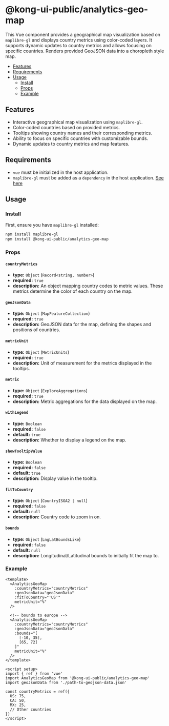 # @kong-ui-public/analytics-geo-map

This Vue component provides a geographical map visualization based on `maplibre-gl` and displays country metrics using color-coded layers. It supports dynamic updates to country metrics and allows focusing on specific countries.
Renders provided GeoJSON data into a choropleth style map.

- [Features](#features)
- [Requirements](#requirements)
- [Usage](#usage)
  - [Install](#install)
  - [Props](#props)
  - [Example](#example)

## Features

- Interactive geographical map visualization using `maplibre-gl`.
- Color-coded countries based on provided metrics.
- Tooltips showing country names and their corresponding metrics.
- Ability to focus on specific countries with customizable bounds.
- Dynamic updates to country metrics and map features.

## Requirements

- `vue` must be initialized in the host application.
- `maplibre-gl` must be added as a `dependency` in the host application. [See here](https://www.npmjs.com/package/maplibre-gl)

## Usage

### Install

First, ensure you have `maplibre-gl` installed:

```bash
npm install maplibre-gl
npm install @kong-ui-public/analytics-geo-map
```

### Props

#### `countryMetrics`

- **type:** `Object` (`Record<string, number>`)
- **required:** `true`
- **description:** An object mapping country codes to metric values. These metrics determine the color of each country on the map.

#### `geoJsonData`

- **type:** `Object` (`MapFeatureCollection`)
- **required:** `true`
- **description:** GeoJSON data for the map, defining the shapes and positions of countries.

#### `metricUnit`

- **type:** `Object` (`MetricUnits`)
- **required:** `true`
- **description:** Unit of measurement for the metrics displayed in the tooltips.

#### `metric`

- **type:** `Object` (`ExploreAggregations`)
- **required:** `true`
- **description:** Metric aggregations for the data displayed on the map.

#### `withLegend`

- **type:** `Boolean`
- **required:** `false`
- **default:** `true`
- **description:** Whether to display a legend on the map.

#### `showTooltipValue`

- **type:** `Boolean`
- **required:** `false`
- **default:** `true`
- **description:** Display value in the tooltip.

#### `fitToCountry`

- **type:** `Object` (`CountryISOA2 | null`)
- **required:** `false`
- **default:** `null`
- **description:** Country code to zoom in on.

#### `bounds`

- **type:** `Object` (`LngLatBoundsLike`)
- **required:** `false`
- **default:** `null`
- **description:** Longitudinal/Latitudinal bounds to initially fit the map to.

### Example

```vue
<template>
  <AnalyticsGeoMap
    :countryMetrics="countryMetrics"
    :geoJsonData="geoJsonData"
    :fitToCountry="'US'"
    metricUnit="%"
  />

  <!-- bounds to europe -->
  <AnalyticsGeoMap
    :countryMetrics="countryMetrics"
    :geoJsonData="geoJsonData"
    :bounds="[
      [-10, 35],
      [65, 72]
    ]"
    metricUnit="%"
  />
</template>

<script setup>
import { ref } from 'vue'
import AnalyticsGeoMap from '@kong-ui-public/analytics-geo-map'
import geoJsonData from './path-to-geojson-data.json'

const countryMetrics = ref({
  US: 75,
  CA: 50,
  MX: 25,
  // Other countries
})
</script>
